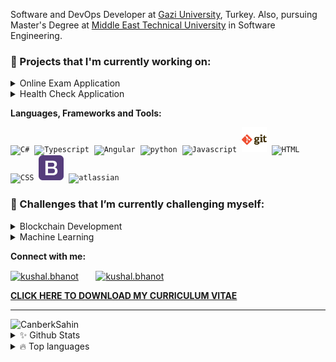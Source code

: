 Software and DevOps Developer at  <a href="https://gazi.edu.tr" target="_blank" >Gazi University</a>, Turkey. Also, pursuing Master's Degree at  <a href="https://www.metu.edu.tr/tr" target="_blank" >Middle East Technical University</a> in Software Engineering.

<h3>💼 Projects that I'm currently working on:</h3>
<details>
  <summary> Online Exam Application </summary>
  <ul>
    <br>
    <li>.Net 5.0</li>
    <li>Angular 11.2.3</li>
    <li>WCF Services (YOKSIS Integration)</li>
    <li>Microservice</li>
    <li>CQRS Design Pattern</li>
    <li>Docker</li>
    <li>Portainer</li>
    <li>CI/CD (Bamboo)</li>
    <li>Redis</li>
    <li>RabbitMQ</li>
    <li>Jira</li>
    <li>BitBucket</li>
    <li>Jira</li>
    <li>🔜</li>
  </ul>
</details>

<details>
  <summary>Health Check Application </summary>
  <ul>
    <br>
    <li>.Net Core 3.1</li>
    <li>AspNetCore.Diagnostics.HealthChecks</li>
    <li>Slack Integration for notifications</li>
    <li>Live Monitoring</li>
    <li>Postgres, Redis, Network checks</li>
    <li>🔜</li>
  </ul>
</details>

**Languages, Frameworks and Tools:**
<p align="left">
   <code><img src="https://github.com/abranhe/programming-languages-logos/blob/master/src/csharp/csharp_48x48.png" alt="C#" width="40" height="40" /></code>&nbsp;
  <code><img src="https://github.com/abranhe/programming-languages-logos/blob/master/src/typescript/typescript_48x48.png" alt="Typescript" width="40" height="40" /></code>&nbsp;
    <code><img src="https://pngset.com/images/getting-angular-and-webpack-working-angular-js-logo-symbol-trademark-emblem-transparent-png-2733962.png" alt="Angular" width="40" height="40" /></code>&nbsp;
    <code><img src="https://github.com/abranhe/programming-languages-logos/blob/master/src/python/python_48x48.png" alt="python" width="40" height="40" /></code>&nbsp;
    <code><img src="https://github.com/abranhe/programming-languages-logos/blob/master/src/javascript/javascript_48x48.png" alt="Javascript" width="40" height="40" /></code>&nbsp;
  <code><img src="https://raw.githubusercontent.com/github/explore/80688e429a7d4ef2fca1e82350fe8e3517d3494d/topics/git/git.png" alt="git" width="40" height="40" /></code>&nbsp;
  <code><img src="https://github.com/abranhe/programming-languages-logos/blob/master/src/html/html_48x48.png" alt="HTML" width="40" height="40" /></code>&nbsp;
  <code><img src="https://github.com/abranhe/programming-languages-logos/blob/master/src/css/css_48x48.png" alt="CSS" width="40" height="40" /></code>&nbsp;
  <code><img src="https://raw.githubusercontent.com/github/explore/80688e429a7d4ef2fca1e82350fe8e3517d3494d/topics/bootstrap/bootstrap.png" alt="bootstrap" width="40" height="40" /></code>&nbsp;
    <code><img src="https://seeklogo.com/images/A/atlassian-logo-DF2FCF6E4D-seeklogo.com.png" alt="atlassian" width="40" height="40" /></code>&nbsp;
</p>


### 🌱 Challenges that I’m currently challenging myself:
<details>
  <summary> Blockchain Development </summary>
  <ul>
    <br>
    <li>Learning of blockchain ecosystem</li>
    <li>Solidity</li>
    <li>Remix IDE</li>
    <li>Ganache</li>
    <li>🔜</li>
  </ul>
</details>

<details>
  <summary> Machine Learning </summary>
  <ul>
    <br>
    <li>Trying to follow ML-For-Beginners repo from Microsoft ( One or two day off a week. )</li>
    <li>🔜</li>
  </ul>
</details>

<!-- ### 📜 List of my online certificates:
<details>
  <summary> What I have accomplished besides school. </summary>
  <ul>
    <br>
    <li><a href="https://github.com/VatanaChhorn/VatanaChhorn/blob/master/Certificates/Agela%20Yu%20IOS%20Development%20Online%20Bootcamp.pdf" target="_blank" > iOS & Swift - The Complete iOS App Development Bootcamp</a></li>
    <li><a href="https://github.com/VatanaChhorn/VatanaChhorn/blob/master/Certificates/SwiftUI%20Masterclass.pdf" target="_blank" >SwiftUI Masterclass 2021 - iOS 14 App Development & Swift 5</a></li>
    <li>🔜</li>
  </ul>
</details> -->






**Connect with me:**

<p align="left">
  <a href="https://www.instagram.com/canberkshn/" target="blank"><img align="center" src="https://cdn-icons-png.flaticon.com/512/2111/2111463.png" alt="kushal.bhanot" height="40" width="40" /></a> &nbsp;&nbsp;
  &nbsp;&nbsp;
    <a href="https://www.linkedin.com/in/canberksahin20" target="blank"><img align="center" src="https://cdn-icons-png.flaticon.com/512/174/174857.png" alt="kushal.bhanot" height="40" width="40" /></a> &nbsp;&nbsp;
  &nbsp;&nbsp;
</p>


<a id="link" href="https://github.com/canberksahin/canberksahin/blob/master/CV/Canberk_Sahin_CV.pdf"><b>CLICK HERE TO DOWNLOAD MY CURRICULUM VITAE</b></a>

---

<img src="https://komarev.com/ghpvc/?username=canberksahin" alt="CanberkSahin" />

<details>
  <summary>✨ Github Stats</summary>
  <br>
  <img align="left" alt="Canberk's Github Stats" src="https://github-readme-stats.vercel.app/api?username=canberksahin&show_icons=true&theme=dracula" />
  <br>
  <br>
  <br>
  <br>
  <br>
  <br>
  <br>
  <br>
  <br>
</details>
<details>
  <summary>🔥 Top languages</summary>
  <br>
  <img align="left" alt="Canberk's Github Stats" src="https://github-readme-stats.vercel.app/api/top-langs/?username=canberksahin&theme=dracula" /> <br>
  <br>
  <br>
  <br>
  <br>
  <br>
  <br>
  <br>
</details>
